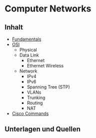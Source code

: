 # Computer Networks

## Inhalt
- [Fundamentals](Fundamentals.md)
- [OSI](OSI.md)
  - Physical 
  - Data Link
    - Ethernet
    - Ethernet Wireless
  - Network
    - IPv4
    - IPv6
    - Spanning Tree (STP)
    - VLANs
    - Trunking
    - Routing
    - NAT
- [Cisco Commands](Cisco_CLI_1-8.md)
## Unterlagen und Quellen

